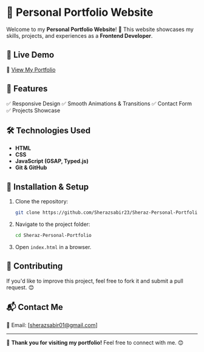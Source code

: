 # 🌟 Personal Portfolio Website

Welcome to my **Personal Portfolio Website**! 🚀 This website showcases my skills, projects, and experiences as a **Frontend Developer**.

## 📌 Live Demo
🔗 [View My Portfolio](https://sherazsabir23.github.io/Sheraz-Personal-Portfolio/)

## 🎨 Features
✅ Responsive Design
✅ Smooth Animations & Transitions
✅ Contact Form 
✅ Projects Showcase

## 🛠️ Technologies Used
- **HTML**
- **CSS**
- **JavaScript (GSAP, Typed.js)**
- **Git & GitHub**

## 🚀 Installation & Setup
1. Clone the repository:
   ```sh
   git clone https://github.com/Sherazsabir23/Sheraz-Personal-Portfolio.git
   ```
2. Navigate to the project folder:
   ```sh
   cd Sheraz-Personal-Portfolio
   ```
3. Open `index.html` in a browser.

## 🤝 Contributing
If you'd like to improve this project, feel free to fork it and submit a pull request. 😊

## 📬 Contact Me
📧 Email: [sherazsabir01@gmail.com]

---

🚀 **Thank you for visiting my portfolio!** Feel free to connect with me. 😊
